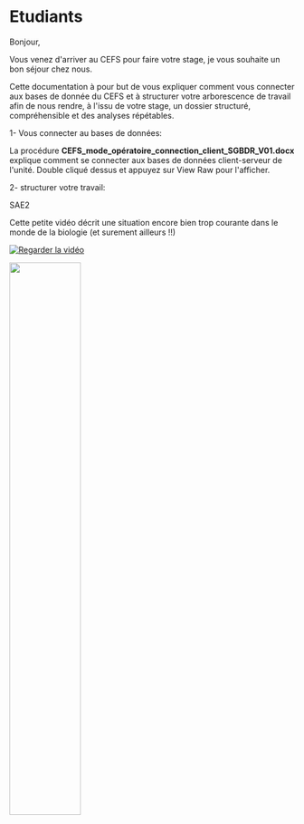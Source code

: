 # Etudiants

Bonjour,

Vous venez d'arriver au CEFS pour faire votre stage, je vous souhaite un bon séjour chez nous.

Cette documentation à pour but de vous expliquer comment vous connecter aux bases de donnée du CEFS et à structurer votre arborescence de travail afin de nous rendre, à l'issu de votre stage, un dossier structuré, compréhensible et des analyses répétables.

1- Vous connecter au bases de données:

La procédure **CEFS_mode_opératoire_connection_client_SGBDR_V01.docx** explique comment se connecter aux bases de données client-serveur de l'unité. Double cliqué dessus et appuyez sur View Raw pour l'afficher.

2- structurer votre travail:


SAE2

Cette petite vidéo décrit une situation encore bien trop courante dans le monde de la biologie (et surement ailleurs !!)

[![Regarder la vidéo](https://img.youtube.com/vi/66oNv_DJuPc&ab_channel=NYUHealthSciencesLibrary/maxresdefault.jpg)](https://www.youtube.com/watch?v=66oNv_DJuPc&ab_channel=NYUHealthSciencesLibrary)

[<img src="https://img.youtube.com/vi/66oNv_DJuPc&ab_channel=NYUHealthSciencesLibrary/maxresdefault.jpg" width="50%">](https://www.youtube.com/watch?v=66oNv_DJuPc&ab_channel=NYUHealthSciencesLibrary)

